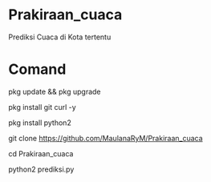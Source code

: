 # Prakiraan_cuaca
Prediksi Cuaca di Kota tertentu

# Comand
pkg update && pkg upgrade

pkg install git curl -y

pkg install python2

git clone https://github.com/MaulanaRyM/Prakiraan_cuaca

cd Prakiraan_cuaca

python2 prediksi.py
